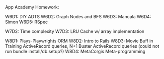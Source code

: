 App Academy Homework:

W6D1: DIY ADTS
W6D2: Graph Nodes and BFS
W6D3: Mancala
W6D4: Simon
W6D5: RSpec

W7D2: Time complexity
W7D3: LRU Cache w/ array implementation

W8D1: Plays-Playwrights ORM
W8D2: Intro to Rails
W8D3: Movie Buff in Training ActiveRecord queries,
      N+1 Buster ActiveRecord queries (could not run bundle install/db:setup?)
W8D4: MetaCorgis Meta-programming
      